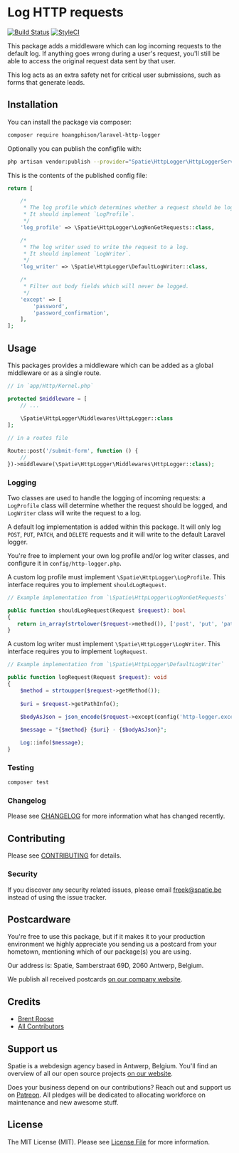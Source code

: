 # Log HTTP requests

[![Build Status](https://travis-ci.org/hoangphison/laravel-http-logger.svg?branch=master)](https://travis-ci.org/hoangphison/laravel-http-logger)
[![StyleCI](https://styleci.io/repos/107355799/shield?branch=master)](https://styleci.io/repos/107355799)

This package adds a middleware which can log incoming requests to the default log. 
If anything goes wrong during a user's request, you'll still be able to access the original request data sent by that user.

This log acts as an extra safety net for critical user submissions, such as forms that generate leads.

## Installation

You can install the package via composer:

```bash
composer require hoangphison/laravel-http-logger
```

Optionally you can publish the configfile with:

```bash
php artisan vendor:publish --provider="Spatie\HttpLogger\HttpLoggerServiceProvider" --tag="config" 
```

This is the contents of the published config file:

```php
return [

    /*
     * The log profile which determines whether a request should be logged.
     * It should implement `LogProfile`.
     */
    'log_profile' => \Spatie\HttpLogger\LogNonGetRequests::class,

    /*
     * The log writer used to write the request to a log.
     * It should implement `LogWriter`.
     */
    'log_writer' => \Spatie\HttpLogger\DefaultLogWriter::class,

    /*
     * Filter out body fields which will never be logged.
     */
    'except' => [
        'password',
        'password_confirmation',
    ],
];
```

## Usage

This packages provides a middleware which can be added as a global middleware or as a single route.

```php
// in `app/Http/Kernel.php`

protected $middleware = [
    // ...
    
    \Spatie\HttpLogger\Middlewares\HttpLogger::class
];
```

```php
// in a routes file

Route::post('/submit-form', function () {
    //
})->middleware(\Spatie\HttpLogger\Middlewares\HttpLogger::class);
```

### Logging

Two classes are used to handle the logging of incoming requests: 
a `LogProfile` class will determine whether the request should be logged,
and `LogWriter` class will write the request to a log. 

A default log implementation is added within this package. 
It will only log `POST`, `PUT`, `PATCH`, and `DELETE` requests 
and it will write to the default Laravel logger.

You're free to implement your own log profile and/or log writer classes, 
and configure it in `config/http-logger.php`.

A custom log profile must implement `\Spatie\HttpLogger\LogProfile`. 
This interface requires you to implement `shouldLogRequest`.

```php
// Example implementation from `\Spatie\HttpLogger\LogNonGetRequests`

public function shouldLogRequest(Request $request): bool
{
   return in_array(strtolower($request->method()), ['post', 'put', 'patch', 'delete']);
}
```

A custom log writer must implement `\Spatie\HttpLogger\LogWriter`. 
This interface requires you to implement `logRequest`.

```php
// Example implementation from `\Spatie\HttpLogger\DefaultLogWriter`

public function logRequest(Request $request): void
{
    $method = strtoupper($request->getMethod());
    
    $uri = $request->getPathInfo();
    
    $bodyAsJson = json_encode($request->except(config('http-logger.except')));

    $message = "{$method} {$uri} - {$bodyAsJson}";

    Log::info($message);
}
```

### Testing

``` bash
composer test
```

### Changelog

Please see [CHANGELOG](CHANGELOG.md) for more information what has changed recently.

## Contributing

Please see [CONTRIBUTING](CONTRIBUTING.md) for details.

### Security

If you discover any security related issues, please email freek@spatie.be instead of using the issue tracker.

## Postcardware

You're free to use this package, but if it makes it to your production environment we highly appreciate you sending us a postcard from your hometown, mentioning which of our package(s) you are using.

Our address is: Spatie, Samberstraat 69D, 2060 Antwerp, Belgium.

We publish all received postcards [on our company website](https://spatie.be/en/opensource/postcards).

## Credits

- [Brent Roose](https://github.com/brendt)
- [All Contributors](../../contributors)

## Support us

Spatie is a webdesign agency based in Antwerp, Belgium. You'll find an overview of all our open source projects [on our website](https://spatie.be/opensource).

Does your business depend on our contributions? Reach out and support us on [Patreon](https://www.patreon.com/spatie). 
All pledges will be dedicated to allocating workforce on maintenance and new awesome stuff.

## License

The MIT License (MIT). Please see [License File](LICENSE.md) for more information.
